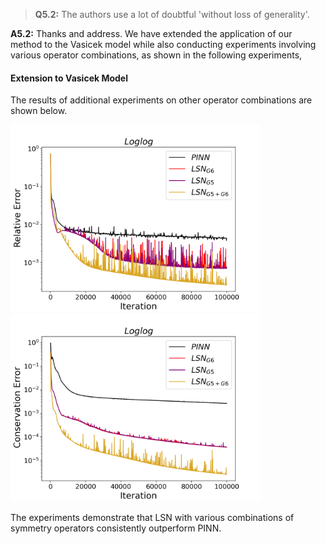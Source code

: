 >**Q5.2:** The authors use a lot of doubtful 'without loss of generality'.

**A5.2:** Thanks and address. We have extended the application of our method to the Vasicek model while also conducting experiments involving various operator combinations, as shown in the following experiments,


#### Extension to Vasicek Model

The results of additional experiments on other operator combinations are shown below. 



<img src=https://github.com/Anonymous3244/LSN/blob/main/Figure/Vasicek/nG_Figure_6.png width=400 height=300 /><img src=https://github.com/Anonymous3244/LSN/blob/main/Figure/Vasicek/nG_Figure_10.png width=400 height=300 />


The experiments demonstrate that LSN with various combinations of symmetry operators consistently outperform PINN.
